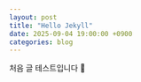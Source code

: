 ```yaml
---
layout: post
title: "Hello Jekyll"
date: 2025-09-04 19:00:00 +0900
categories: blog
---
```

처음 글 테스트입니다 🎉
